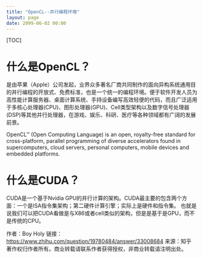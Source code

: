 ```yaml
---
title: "OpenCL--并行编程环境"
layout: page
date: 2099-06-02 00:00
---
```


[TOC]
# 什么是OpenCL？

是由苹果（Apple）公司发起，业界众多著名厂商共同制作的面向异构系统通用目的并行编程的开放式、免费标准，也是一个统一的编程环境。便于软件开发人员为高性能计算服务器、桌面计算系统、手持设备编写高效轻便的代码，而且广泛适用于多核心处理器(CPU)、图形处理器(GPU)、Cell类型架构以及数字信号处理器(DSP)等其他并行处理器，在游戏、娱乐、科研、医疗等各种领域都有广阔的发展前景。

OpenCL™ (Open Computing Language) is an open, royalty-free standard for cross-platform, parallel programming of diverse accelerators found in supercomputers, cloud servers, personal computers, mobile devices and embedded platforms. 

# 什么是CUDA？

CUDA是一个基于Nvidia GPU的并行计算的架构。CUDA最主要的包含两个方面：一个是ISA指令集架构；第二硬件计算引擎；实际上是硬件和指令集。 也就是说我们可以把CUDA看做是与X86或者cell类似的架构，但是是基于是GPU，而不是传统的CPU。

作者：Boy Holy
链接：https://www.zhihu.com/question/19780484/answer/33008684
来源：知乎
著作权归作者所有。商业转载请联系作者获得授权，非商业转载请注明出处。